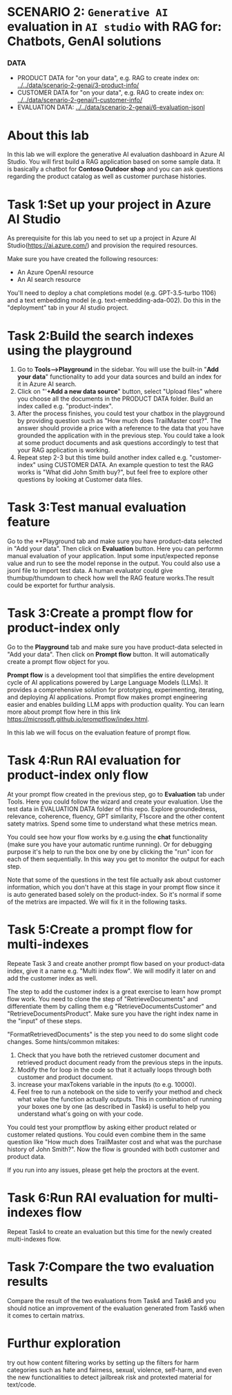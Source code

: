 
# SCENARIO 2: `Generative AI` evaluation in `AI studio` with RAG for: Chatbots, GenAI solutions

### DATA
- PRODUCT DATA for "on your data", e.g. RAG to create index on: [../../data/scenario-2-genai/3-product-info/ ](../../data/scenario-2-genai/3-product-info/)
- CUSTOMER DATA for "on your data", e.g. RAG to create index on: [../../data/scenario-2-genai/1-customer-info/](../../data/scenario-2-genai/1-customer-info/)
- EVALUATION DATA: [../../data/scenario-2-genai/6-evaluation-jsonl](../../data/scenario-2-genai/6-evaluation-jsonl/)


# About this lab
In this lab we will explore the generative AI evaluation dashboard in Azure AI Studio. You will first build a RAG application based on some sample data. It is basically a chatbot for **Contoso Outdoor shop** and you can ask questions regarding the product catalog as well as customer purchase histories.

# Task 1:Set up your project in Azure AI Studio
As prerequisite for this lab you need to set up a project in Azure AI Studio(https://ai.azure.com/) and provision the required resources.

Make sure you have created the following resources:
- An Azure OpenAI resource
- An AI search resource
  
You'll need to deploy a chat completions model (e.g. GPT-3.5-turbo 1106) and a text embedding model (e.g. text-embedding-ada-002). Do this in the "deployment" tab in your AI studio project.

# Task 2:Build the search indexes using the playground 
1. Go to **Tools-->Playground** in the sidebar. You will use the built-in "**Add your data**" functionality to add your data sources and build an index for it in Azure AI search.
2. Click on "'**+Add a new data source**" button, select "Upload files" where you choose all the documents in the PRODUCT DATA folder. Build an index called e.g. "product-index".
3. After the process finishes, you could test your chatbox in the playground by providing question such as "How much does TrailMaster cost?". The answer should provide a price with a reference to the data that you have grounded the application with in the previous step. You could take a look at some product documents and ask questions accordingly to test that your RAG application is working.
4. Repeat step 2-3 but this time build another index called e.g. "customer-index" using CUSTOMER DATA. An example question to test the RAG works is "What did John Smith buy?", but feel free to explore other questions by looking at Customer data files.

# Task 3:Test manual evaluation feature 
Go to the **Playground tab and make sure you have product-data selected in "Add your data". Then click on **Evaluation** button. Here you can performn manual evaluation of your application. Input some input/expected reponse value and run to see the model reponse in the output. You could also use a jsonl file to import test data. A human evaluator could give thumbup/thumdown to check how well the RAG feature works.The result could be exportet for furthur analysis.

# Task 3:Create a prompt flow for product-index only
Go to the **Playground** tab and make sure you have product-data selected in "Add your data". Then click on **Prompt flow** button. It will automatically create a prompt flow object for you. 

**Prompt flow** is a development tool that simplifies the entire development cycle of AI applications powered by Large Language Models (LLMs). It provides a comprehensive solution for prototyping, experimenting, iterating, and deploying AI applications. Prompt flow makes prompt engineering easier and enables building LLM apps with production quality. You can learn more about prompt flow here in this link <https://microsoft.github.io/promptflow/index.html>.

In this lab we will focus on the evaluation feature of prompt flow.

# Task 4:Run RAI evaluation for product-index only flow
At your prompt flow created in the previous step, go to **Evaluation** tab under Tools. Here you could follow the wizard and create your evaluation. Use the test data in EVALUATION DATA folder of this repo. Explore groundedness, relevance, coherence, fluency, GPT similarity, F1score and the other content satety matrixs. Spend some time to understand what these metrics mean. 

You could see how your flow works by e.g.using the **chat** functionality (make sure you have your automatic runtime running). Or for debugging purpose it's help to run the box one by one by clicking the "run" icon for each of them sequentially. In this way you get to monitor the output for each step.

Note that some of the questions in the test file actually ask about customer information, which you don't have at this stage in your prompt flow since it is auto generated based solely on the product-index. So it's normal if some of the metrixs are impacted. We will fix it in the following tasks.

# Task 5:Create a prompt flow for multi-indexes
Repeate Task 3 and create another prompt flow based on your product-data index, give it a name e.g. "Multi index flow". We will modify it later on and add the customer index as well.

The step to add the customer index is a great exercise to learn how prompt flow work. You need to clone the step of "RetrieveDocuments" and differentiate them by calling them e.g "RetrieveDocumentsCustomer" and "RetrieveDocumentsProduct". Make sure you have the right index name in the "input" of these steps.

"FormatRetrievedDocuments" is the step you need to do some slight code changes. Some hints/common mitakes:
1. Check that you have both the retrieved customer document and retrieved product document ready from the previous steps in the inputs.
2. Modify the for loop in the code so that it actually loops through both customer and product document.
3. increase your maxTokens variable in the inputs (to e.g. 10000).
4. Feel free to run a notebook on the side to verify your method and check what value the function actually outputs. This in combination of running your boxes one by one (as described in Task4) is useful to help you understand what's going on with your code.

You could test your promptflow by asking either product related or customer related qustions. You could even combine them in the same question like "How much does TrailMaster cost and what was the purchase history of John Smith?". Now the flow is grounded with both customer and product data.

If you run into any issues, please get help the proctors at the event.

# Task 6:Run RAI evaluation for multi-indexes flow
Repeat Task4 to create an evaluation but this time for the newly created multi-indexes flow.

# Task 7:Compare the two evaluation results
Compare the result of the two evaluations from Task4 and Task6 and you should notice an improvement of the evaluation generated from Task6 when it comes to certain matrixs. 

# Furthur exploration
try out how content filtering works by setting up the filters for harm categories such as hate and fairness, sexual, violence, self-harm, and even the new functionalities to detect jailbreak risk and protexted material for text/code.
